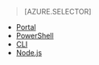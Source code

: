 > [AZURE.SELECTOR]
- [Portal](/documentation/articles/data-lake-analytics-manage-use-portal)
- [PowerShell](/documentation/articles/data-lake-analytics-manage-use-powershell)
- [CLI](/documentation/articles/data-lake-analytics-manage-use-cli)
- [Node.js](/documentation/articles/data-lake-analytics-manage-use-nodejs)
